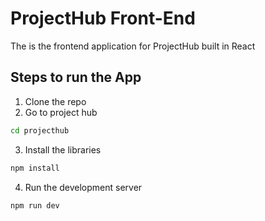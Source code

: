 # ProjectHub Front-End

The is the frontend application for ProjectHub built in React

## Steps to run the App

1. Clone the repo
2. Go to project hub

```bash
cd projecthub
```
3. Install the libraries

```bash
npm install
```

4. Run the development server
```bash
npm run dev
```

